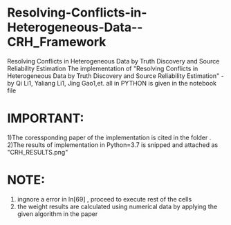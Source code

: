 # Resolving-Conflicts-in-Heterogeneous-Data--CRH_Framework
Resolving Conflicts in Heterogeneous Data by Truth Discovery and Source Reliability Estimation
The implementation of "Resolving Conflicts in Heterogeneous Data by Truth
Discovery and Source Reliability Estimation" - by Qi Li1, Yaliang Li1, Jing Gao1,et. all in PYTHON is given in the notebook file

# IMPORTANT:
1)The coressponding paper of the implementation is cited in the folder .
2)The results of implementation in Python=3.7 is snipped and attached as  "CRH_RESULTS.png" 

# NOTE:
1) ingnore a error in ln[69] , proceed to execute rest of the cells
2) the weight results are calculated using numerical data by applying the given algorithm in the paper
